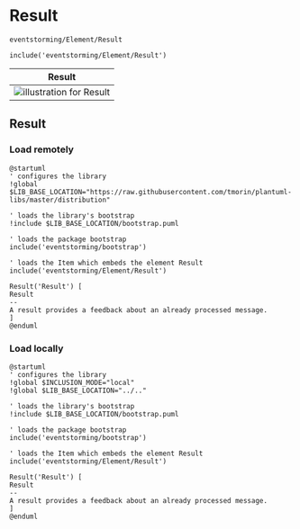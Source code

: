# Result

```text
eventstorming/Element/Result
```

```text
include('eventstorming/Element/Result')
```

|                    Result                     |
|:---------------------------------------------:|
| ![illustration for Result](/Result.Local.png) |

## Result

### Load remotely

```plantuml
@startuml
' configures the library
!global $LIB_BASE_LOCATION="https://raw.githubusercontent.com/tmorin/plantuml-libs/master/distribution"

' loads the library's bootstrap
!include $LIB_BASE_LOCATION/bootstrap.puml

' loads the package bootstrap
include('eventstorming/bootstrap')

' loads the Item which embeds the element Result
include('eventstorming/Element/Result')

Result('Result') [
Result
--
A result provides a feedback about an already processed message.
]
@enduml
```

### Load locally

```plantuml
@startuml
' configures the library
!global $INCLUSION_MODE="local"
!global $LIB_BASE_LOCATION="../.."

' loads the library's bootstrap
!include $LIB_BASE_LOCATION/bootstrap.puml

' loads the package bootstrap
include('eventstorming/bootstrap')

' loads the Item which embeds the element Result
include('eventstorming/Element/Result')

Result('Result') [
Result
--
A result provides a feedback about an already processed message.
]
@enduml
```
